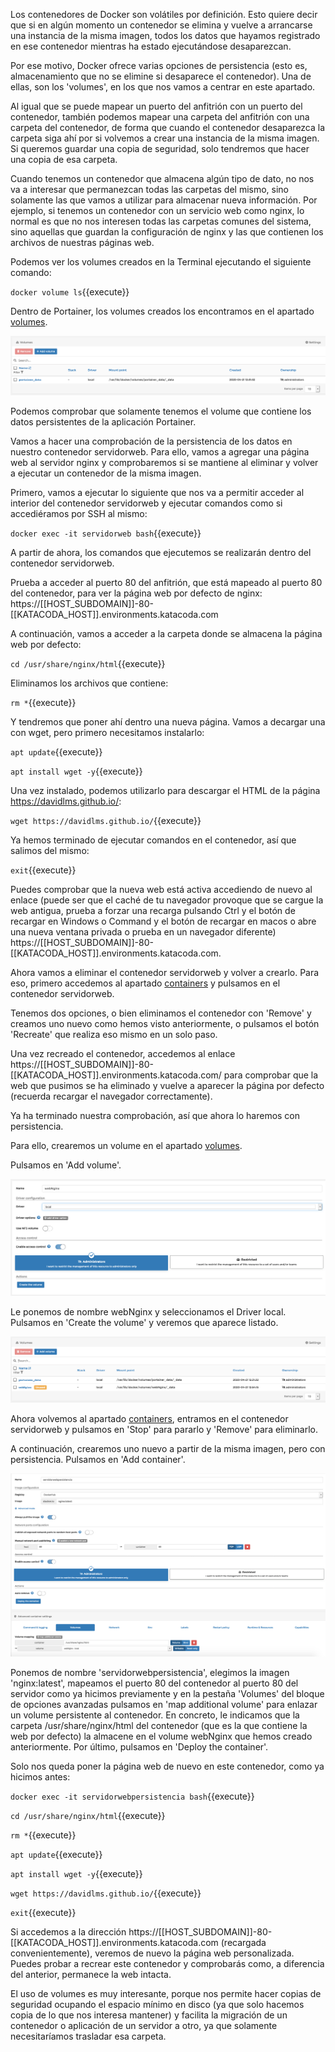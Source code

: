 Los contenedores de Docker son volátiles por definición. Esto quiere decir que si en algún momento un contenedor se elimina y vuelve a arrancarse una instancia de la misma imagen, todos los datos que hayamos registrado en ese contenedor mientras ha estado ejecutándose desaparezcan.

Por ese motivo, Docker ofrece varias opciones de persistencia (esto es, almacenamiento que no se elimine si desaparece el contenedor). Una de ellas, son los 'volumes', en los que nos vamos a centrar en este apartado.

Al igual que se puede mapear un puerto del anfitrión con un puerto del contenedor, también podemos mapear una carpeta del anfitrión con una carpeta del contenedor, de forma que cuando el contenedor desaparezca la carpeta siga ahí por si volvemos a crear una instancia de la misma imagen. Si queremos guardar una copia de seguridad, solo tendremos que hacer una copia de esa carpeta.

Cuando tenemos un contenedor que almacena algún tipo de dato, no nos va a interesar que permanezcan todas las carpetas del mismo, sino solamente las que vamos a utilizar para almacenar nueva información. Por ejemplo, si tenemos un contenedor con un servicio web como nginx, lo normal es que no nos interesen todas las carpetas comunes del sistema, sino aquellas que guardan la configuración de nginx y las que contienen los archivos de nuestras páginas web.

Podemos ver los volumes creados en la Terminal ejecutando el siguiente comando:

`docker volume ls`{{execute}}

Dentro de Portainer, los volumes creados los encontramos en el apartado [volumes](https://[[HOST_SUBDOMAIN]]-9000-[[KATACODA_HOST]].environments.katacoda.com/#/volumes).

![Lista de volumes](https://raw.githubusercontent.com/DavidLMS/katacoda-scenarios/master/portainer/assets/volumes-portainer.png)

Podemos comprobar que solamente tenemos el volume que contiene los datos persistentes de la aplicación Portainer.

Vamos a hacer una comprobación de la persistencia de los datos en nuestro contenedor servidorweb. Para ello, vamos a agregar una página web al servidor nginx y comprobaremos si se mantiene al eliminar y volver a ejecutar un contenedor de la misma imagen.

Primero, vamos a ejecutar lo siguiente que nos va a permitir acceder al interior del contenedor servidorweb y ejecutar comandos como si accediéramos por SSH al mismo:

`docker exec -it servidorweb bash`{{execute}}

A partir de ahora, los comandos que ejecutemos se realizarán dentro del contenedor servidorweb. 

Prueba a acceder al puerto 80 del anfitrión, que está mapeado al puerto 80 del contenedor, para ver la página web por defecto de nginx: https://[[HOST_SUBDOMAIN]]-80-[[KATACODA_HOST]].environments.katacoda.com

A continuación, vamos a acceder a la carpeta donde se almacena la página web por defecto:

`cd /usr/share/nginx/html`{{execute}}

Eliminamos los archivos que contiene:

`rm *`{{execute}}

Y tendremos que poner ahí dentro una nueva página. Vamos a decargar una con wget, pero primero necesitamos instalarlo:

`apt update`{{execute}}

`apt install wget -y`{{execute}}

Una vez instalado, podemos utilizarlo para descargar el HTML de la página https://davidlms.github.io/:

`wget https://davidlms.github.io/`{{execute}}

Ya hemos terminado de ejecutar comandos en el contenedor, así que salimos del mismo:

`exit`{{execute}}

Puedes comprobar que la nueva web está activa accediendo de nuevo al enlace (puede ser que el caché de tu navegador provoque que se cargue la web antigua, prueba a forzar una recarga pulsando Ctrl y el botón de recargar en Windows o Command y el botón de recargar en macos o abre una nueva ventana privada o prueba en un navegador diferente) https://[[HOST_SUBDOMAIN]]-80-[[KATACODA_HOST]].environments.katacoda.com.

Ahora vamos a eliminar el contenedor servidorweb y volver a crearlo. Para eso, primero accedemos al apartado [containers](https://[[HOST_SUBDOMAIN]]-9000-[[KATACODA_HOST]].environments.katacoda.com/#/containers) y pulsamos en el contenedor servidorweb.

Tenemos dos opciones, o bien eliminamos el contenedor con 'Remove' y creamos uno nuevo como hemos visto anteriormente, o pulsamos el botón 'Recreate' que realiza eso mismo en un solo paso.

Una vez recreado el contenedor, accedemos al enlace https://[[HOST_SUBDOMAIN]]-80-[[KATACODA_HOST]].environments.katacoda.com/ para comprobar que la web que pusimos se ha eliminado y vuelve a aparecer la página por defecto (recuerda recargar el navegador correctamente).

Ya ha terminado nuestra comprobación, así que ahora lo haremos con persistencia.

Para ello, crearemos un volume en el apartado [volumes](https://[[HOST_SUBDOMAIN]]-9000-[[KATACODA_HOST]].environments.katacoda.com/#/volumes).

Pulsamos en 'Add volume'.

![Creando un volume](https://raw.githubusercontent.com/DavidLMS/katacoda-scenarios/master/portainer/assets/volume-creation-portainer.png)

Le ponemos de nombre webNginx y seleccionamos el Driver local. Pulsamos en 'Create the volume' y veremos que aparece listado.

![Volume creado](https://raw.githubusercontent.com/DavidLMS/katacoda-scenarios/master/portainer/assets/volume-created-portainer.png)

Ahora volvemos al apartado [containers](https://[[HOST_SUBDOMAIN]]-9000-[[KATACODA_HOST]].environments.katacoda.com/#/containers), entramos en el contenedor servidorweb y pulsamos en 'Stop' para pararlo y 'Remove' para eliminarlo.

A continuación, crearemos uno nuevo a partir de la misma imagen, pero con persistencia. Pulsamos en 'Add container'.

![Creando un contenedor con persistencia](https://raw.githubusercontent.com/DavidLMS/katacoda-scenarios/master/portainer/assets/persistent-container-portainer.png)

Ponemos de nombre 'servidorwebpersistencia', elegimos la imagen 'nginx:latest', mapeamos el puerto 80 del contenedor al puerto 80 del servidor como ya hicimos previamente y en la pestaña 'Volumes' del bloque de opciones avanzadas pulsamos en 'map additional volume' para enlazar un volume persistente al contenedor. En concreto, le indicamos que la carpeta /usr/share/nginx/html del contenedor (que es la que contiene la web por defecto) la almacene en el volume webNginx que hemos creado anteriormente. Por último, pulsamos en 'Deploy the container'.

Solo nos queda poner la página web de nuevo en este contenedor, como ya hicimos antes:

`docker exec -it servidorwebpersistencia bash`{{execute}}

`cd /usr/share/nginx/html`{{execute}}

`rm *`{{execute}}

`apt update`{{execute}}

`apt install wget -y`{{execute}}

`wget https://davidlms.github.io/`{{execute}}

`exit`{{execute}}

Si accedemos a la dirección https://[[HOST_SUBDOMAIN]]-80-[[KATACODA_HOST]].environments.katacoda.com (recargada convenientemente), veremos de nuevo la página web personalizada. Puedes probar a recrear este contenedor y comprobarás como, a diferencia del anterior, permanece la web intacta.

El uso de volumes es muy interesante, porque nos permite hacer copias de seguridad ocupando el espacio mínimo en disco (ya que solo hacemos copia de lo que nos interesa mantener) y facilita la migración de un contenedor o aplicación de un servidor a otro, ya que solamente necesitaríamos trasladar esa carpeta.
